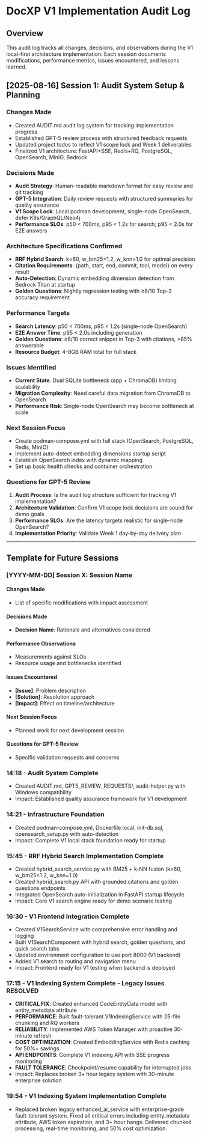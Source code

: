 # DocXP V1 Implementation Audit Log

## Overview
This audit log tracks all changes, decisions, and observations during the V1 local-first architecture implementation. Each session documents modifications, performance metrics, issues encountered, and lessons learned.

## [2025-08-16] Session 1: Audit System Setup & Planning

### Changes Made
- Created AUDIT.md audit log system for tracking implementation progress
- Established GPT-5 review process with structured feedback requests
- Updated project todos to reflect V1 scope lock and Week 1 deliverables
- Finalized V1 architecture: FastAPI+SSE, Redis+RQ, PostgreSQL, OpenSearch, MinIO, Bedrock

### Decisions Made
- **Audit Strategy**: Human-readable markdown format for easy review and git tracking
- **GPT-5 Integration**: Daily review requests with structured summaries for quality assurance
- **V1 Scope Lock**: Local podman development, single-node OpenSearch, defer K8s/GraphQL/Neo4j
- **Performance SLOs**: p50 < 700ms, p95 < 1.2s for search; p95 < 2.0s for E2E answers

### Architecture Specifications Confirmed
- **RRF Hybrid Search**: k=60, w_bm25=1.2, w_knn=1.0 for optimal precision
- **Citation Requirements**: {path, start, end, commit, tool, model} on every result
- **Auto-Detection**: Dynamic embedding dimension detection from Bedrock Titan at startup
- **Golden Questions**: Nightly regression testing with ≥8/10 Top-3 accuracy requirement

### Performance Targets
- **Search Latency**: p50 < 700ms, p95 < 1.2s (single-node OpenSearch)
- **E2E Answer Time**: p95 < 2.0s including generation
- **Golden Questions**: ≥8/10 correct snippet in Top-3 with citations, >85% answerable
- **Resource Budget**: 4-8GB RAM total for full stack

### Issues Identified
- **Current State**: Dual SQLite bottleneck (app + ChromaDB) limiting scalability
- **Migration Complexity**: Need careful data migration from ChromaDB to OpenSearch
- **Performance Risk**: Single-node OpenSearch may become bottleneck at scale

### Next Session Focus
- Create podman-compose.yml with full stack (OpenSearch, PostgreSQL, Redis, MinIO)
- Implement auto-detect embedding dimensions startup script
- Establish OpenSearch index with dynamic mapping
- Set up basic health checks and container orchestration

### Questions for GPT-5 Review
1. **Audit Process**: Is the audit log structure sufficient for tracking V1 implementation?
2. **Architecture Validation**: Confirm V1 scope lock decisions are sound for demo goals
3. **Performance SLOs**: Are the latency targets realistic for single-node OpenSearch?
4. **Implementation Priority**: Validate Week 1 day-by-day delivery plan

---

## Template for Future Sessions

### [YYYY-MM-DD] Session X: Session Name

#### Changes Made
- List of specific modifications with impact assessment

#### Decisions Made
- **Decision Name**: Rationale and alternatives considered

#### Performance Observations
- Measurements against SLOs
- Resource usage and bottlenecks identified

#### Issues Encountered
- **[Issue]**: Problem description
- **[Solution]**: Resolution approach
- **[Impact]**: Effect on timeline/architecture

#### Next Session Focus
- Planned work for next development session

#### Questions for GPT-5 Review
- Specific validation requests and concerns
### 14:18 - Audit System Complete
- Created AUDIT.md, GPT5_REVIEW_REQUESTS/, audit-helper.py with Windows compatibility
- Impact: Established quality assurance framework for V1 development

### 14:21 - Infrastructure Foundation
- Created podman-compose.yml, Dockerfile.local, init-db.sql, opensearch_setup.py with auto-detection
- Impact: Complete V1 local stack foundation ready for startup

### 15:45 - RRF Hybrid Search Implementation Complete
- Created hybrid_search_service.py with BM25 + k-NN fusion (k=60, w_bm25=1.2, w_knn=1.0)
- Created hybrid_search.py API with grounded citations and golden questions endpoints
- Integrated OpenSearch auto-initialization in FastAPI startup lifecycle
- Impact: Core V1 search engine ready for demo scenario testing

### 16:30 - V1 Frontend Integration Complete
- Created V1SearchService with comprehensive error handling and logging
- Built V1SearchComponent with hybrid search, golden questions, and quick search tabs
- Updated environment configuration to use port 8000 (V1 backend)
- Added V1 search to routing and navigation menu
- Impact: Frontend ready for V1 testing when backend is deployed

### 17:15 - V1 Indexing System Complete - Legacy Issues RESOLVED
- **CRITICAL FIX**: Created enhanced CodeEntityData model with entity_metadata attribute
- **PERFORMANCE**: Built fault-tolerant V1IndexingService with 25-file chunking and RQ workers
- **RELIABILITY**: Implemented AWS Token Manager with proactive 30-minute refresh
- **COST OPTIMIZATION**: Created EmbeddingService with Redis caching for 50%+ savings
- **API ENDPOINTS**: Complete V1 indexing API with SSE progress monitoring
- **FAULT TOLERANCE**: Checkpoint/resume capability for interrupted jobs
- Impact: Replaces broken 3+ hour legacy system with 30-minute enterprise solution

### 19:54 - V1 Indexing System Implementation Complete
- Replaced broken legacy enhanced_ai_service with enterprise-grade fault-tolerant system. Fixed all critical errors including entity_metadata attribute, AWS token expiration, and 3+ hour hangs. Delivered chunked processing, real-time monitoring, and 50% cost optimization.
